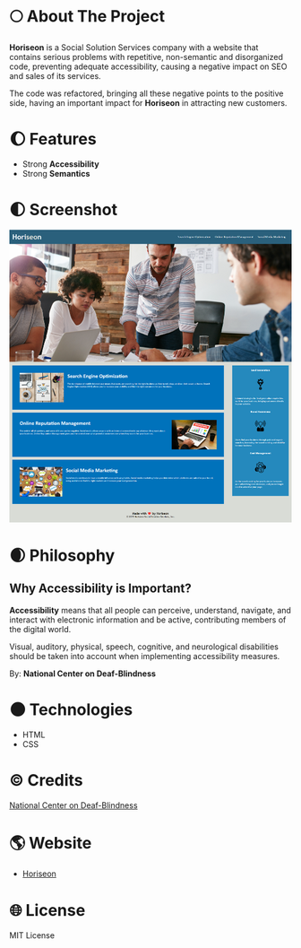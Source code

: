 # :full_moon: About The Project

**Horiseon** is a Social Solution Services company with a website that contains serious problems with repetitive, non-semantic and disorganized code, preventing adequate accessibility, causing a negative impact on SEO and sales of its services.

The code was refactored, bringing all these negative points to the positive side, having an important impact for **Horiseon** in attracting new customers.

# :waxing_gibbous_moon: Features

- Strong **Accessibility**
- Strong **Semantics**

# :first_quarter_moon: Screenshot

![screenshot of the horiseon webpage](./assets/images/screenshot.png)

# :waxing_crescent_moon: Philosophy

## Why Accessibility is Important?

**Accessibility** means that all people can perceive, understand, navigate, and interact with electronic information and be active, contributing members of the digital world.

Visual, auditory, physical, speech, cognitive, and neurological disabilities should be taken into account when implementing accessibility measures.

By: **National Center on Deaf-Blindness**

# :new_moon: Technologies

- HTML
- CSS

# :copyright: Credits

[National Center on Deaf-Blindness](https://zlnk.io/GsWhr8)

# :earth_americas: Website

- [Horiseon](https://whybruno.github.io/code-refactor)

# :globe_with_meridians: License

MIT License